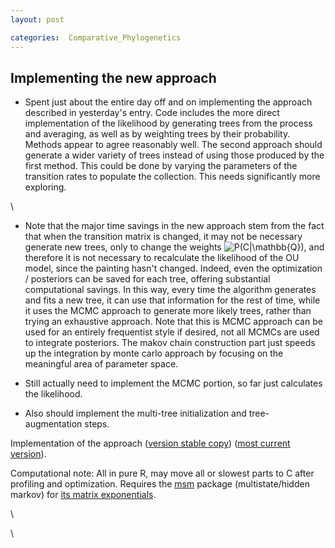 ```yaml
---
layout: post

categories:  Comparative_Phylogenetics
---
```






 





Implementing the new approach
-----------------------------

-   Spent just about the entire day off and on implementing the approach
    described in yesterday's entry. Code includes the more direct
    implementation of the likelihood by generating trees from the
    process and averaging, as well as by weighting trees by their
    probability. Methods appear to agree reasonably well. The second
    approach should generate a wider variety of trees instead of using
    those produced by the first method. This could be done by varying
    the parameters of the transition rates to populate the collection.
    This needs significantly more exploring.

\

-   Note that the major time savings in the new approach stem from the
    fact that when the transition matrix is changed, it may not be
    necessary generate new trees, only to change the weights ![
    P(C|\\mathbb{Q})
    ](http://openwetware.org/images/math/5/a/0/5a0d9e1f1ef3c42a0ec1e51e7535d4e1.png),
    and therefore it is not necessary to recalculate the likelihood of
    the OU model, since the painting hasn't changed. Indeed, even the
    optimization / posteriors can be saved for each tree, offering
    substantial computational savings. In this way, every time the
    algorithm generates and fits a new tree, it can use that information
    for the rest of time, while it uses the MCMC approach to generate
    more likely trees, rather than trying an exhaustive approach. Note
    that this is MCMC approach can be used for an entirely frequentist
    style if desired, not all MCMCs are used to integrate posteriors.
    The makov chain construction part just speeds up the integration by
    monte carlo approach by focusing on the meaningful area of parameter
    space.

-   Still actually need to implement the MCMC portion, so far just
    calculates the likelihood.
-   Also should implement the multi-tree initialization and
    tree-augmentation steps.

Implementation of the approach ([version stable
copy](http://github.com/cboettig/Comparative-Phylogenetics/blob/75b7bfdc7b1d5ccd3ce986db9cd5f7dd034cd5d1/R/method3.R "http://github.com/cboettig/Comparative-Phylogenetics/blob/75b7bfdc7b1d5ccd3ce986db9cd5f7dd034cd5d1/R/method3.R"))
([most current
version](http://github.com/cboettig/Comparative-Phylogenetics/blob/master/R/method3.R "http://github.com/cboettig/Comparative-Phylogenetics/blob/master/R/method3.R")).

Computational note: All in pure R, may move all or slowest parts to C
after profiling and optimization. Requires the
[msm](http://cran.r-project.org/web/packages/msm/ "http://cran.r-project.org/web/packages/msm/")
package (multistate/hidden markov) for [its matrix
exponentials](http://pbil.univ-lyon1.fr/library/msm/html/MatrixExp.html "http://pbil.univ-lyon1.fr/library/msm/html/MatrixExp.html").

\

\

